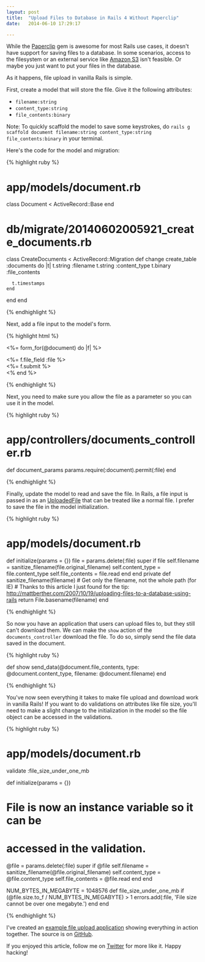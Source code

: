 ```yaml
---
layout: post
title:  "Upload Files to Database in Rails 4 Without Paperclip"
date:   2014-06-10 17:29:17

---
```


While the [Paperclip](https://github.com/thoughtbot/paperclip) gem is awesome for most Rails use cases, it doesn't have support for saving files to a database. In some scenarios, access to the filesystem or an external service like [Amazon S3](http://aws.amazon.com/s3/) isn't feasible. Or maybe you just want to put your files in the database.

As it happens, file upload in vanilla Rails is simple.

First, create a model that will store the file. Give it the following attributes:

- `filename:string`
- `content_type:string`
- `file_contents:binary`

Note: To quickly scaffold the model to save some keystrokes, do `rails g scaffold document filename:string content_type:string file_contents:binary` in your terminal.

Here's the code for the model and migration:

{% highlight ruby %}

# app/models/document.rb
class Document < ActiveRecord::Base
end

# db/migrate/20140602005921_create_documents.rb
class CreateDocuments < ActiveRecord::Migration
  def change
    create_table :documents do |t|
      t.string :filename
      t.string :content_type
      t.binary :file_contents

      t.timestamps
    end
  end
end

{% endhighlight %}

Next, add a file input to the model's form.

{% highlight html %}

<!-- app/views/documents/_form.html.erb -->
<%= form_for(@document) do |f| %>
  <div class="field">
    <%= f.file_field :file %>
  </div>
  <div class="actions">
    <%= f.submit %>
  </div>
<% end %>

{% endhighlight %}

Next, you need to make sure you allow the file as a parameter so you can use it in the model.

{% highlight ruby %}

# app/controllers/documents_controller.rb
def document_params
  params.require(:document).permit(:file)
end

{% endhighlight %}

Finally, update the model to read and save the file. In Rails, a file input is passed in as an [UploadedFile](http://api.rubyonrails.org/classes/ActionDispatch/Http/UploadedFile.html) that can be treated like a normal file. I prefer to save the file in the model initialization.

{% highlight ruby %}

# app/models/document.rb
def initialize(params = {})
  file = params.delete(:file)
  super
  if file
    self.filename = sanitize_filename(file.original_filename)
    self.content_type = file.content_type
    self.file_contents = file.read
  end
end
private
  def sanitize_filename(filename)
    # Get only the filename, not the whole path (for IE)
    # Thanks to this article I just found for the tip: http://mattberther.com/2007/10/19/uploading-files-to-a-database-using-rails
    return File.basename(filename)
  end

{% endhighlight %}

So now you have an application that users can upload files to, but they still can't download them. We can make the `show` action of the `documents_controller` download the file. To do so, simply send the file data saved in the document.

{% highlight ruby %}

def show
  send_data(@document.file_contents,
            type: @document.content_type,
            filename: @document.filename)
end

{% endhighlight %}

You've now seen everything it takes to make file upload and download work in vanilla Rails! If you want to do validations on attributes like file size, you'll need to make a slight change to the initialization in the model so the file object can be accessed in the validations.

{% highlight ruby %}

# app/models/document.rb

validate :file_size_under_one_mb

def initialize(params = {})
  # File is now an instance variable so it can be
  # accessed in the validation.
  @file = params.delete(:file)
  super
  if @file
    self.filename = sanitize_filename(@file.original_filename)
    self.content_type = @file.content_type
    self.file_contents = @file.read
  end
end

NUM_BYTES_IN_MEGABYTE = 1048576
def file_size_under_one_mb
  if (@file.size.to_f / NUM_BYTES_IN_MEGABYTE) > 1
    errors.add(:file, 'File size cannot be over one megabyte.')
  end
end

{% endhighlight %}

I've created an [example file upload application](http://railsfileupload.herokuapp.com/) showing everything in action together. The source is on [GitHub](https://github.com/ryan-endacott/Rails-File-Upload-Example).

If you enjoyed this article, follow me on [Twitter](https://twitter.com/RyanEndacott) for more like it. Happy hacking!

